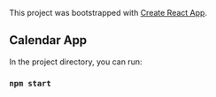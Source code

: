This project was bootstrapped with [Create React App](https://github.com/facebook/create-react-app).

## Calendar App

In the project directory, you can run:

### `npm start`
